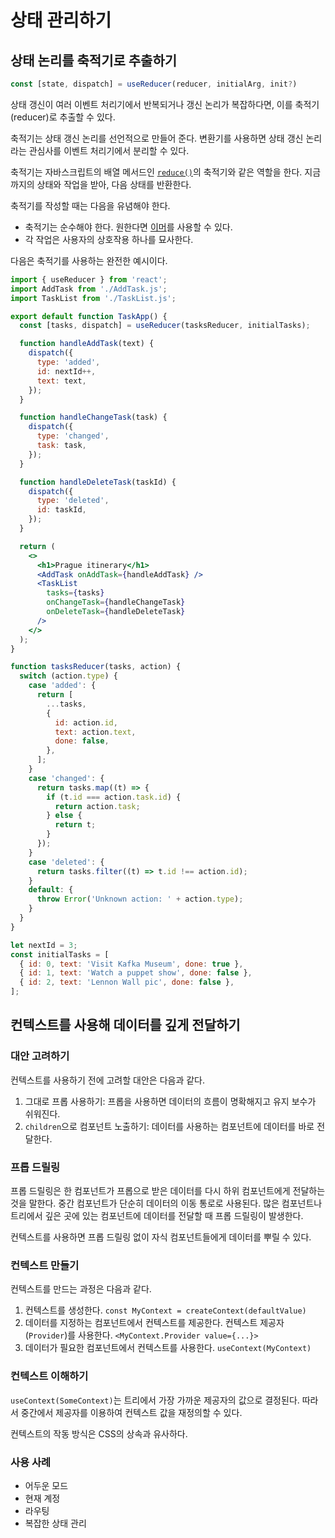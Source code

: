 # 상태 관리하기

## 상태 논리를 축적기로 추출하기

```jsx
const [state, dispatch] = useReducer(reducer, initialArg, init?)
```

상태 갱신이 여러 이벤트 처리기에서 반복되거나 갱신 논리가 복잡하다면, 이를 축적기(reducer)로 추출할 수 있다.

축적기는 상태 갱신 논리를 선언적으로 만들어 준다. 변환기를 사용하면 상태 갱신 논리라는 관심사를 이벤트 처리기에서 분리할 수 있다.

축적기는 자바스크립트의 배열 메서드인 [`reduce()`](https://developer.mozilla.org/en-US/docs/Web/JavaScript/Reference/Global_Objects/Array/Reduce)의 축적기와 같은 역할을 한다. 지금까지의 상태와 작업을 받아, 다음 상태를 반환한다.

축적기를 작성할 때는 다음을 유념해야 한다.

- 축적기는 순수해야 한다. 원한다면 [이머](https://github.com/immerjs/use-immer#useimmerreducer)를 사용할 수 있다.
- 각 작업은 사용자의 상호작용 하나를 묘사한다.

다음은 축적기를 사용하는 완전한 예시이다.

```jsx
import { useReducer } from 'react';
import AddTask from './AddTask.js';
import TaskList from './TaskList.js';

export default function TaskApp() {
  const [tasks, dispatch] = useReducer(tasksReducer, initialTasks);

  function handleAddTask(text) {
    dispatch({
      type: 'added',
      id: nextId++,
      text: text,
    });
  }

  function handleChangeTask(task) {
    dispatch({
      type: 'changed',
      task: task,
    });
  }

  function handleDeleteTask(taskId) {
    dispatch({
      type: 'deleted',
      id: taskId,
    });
  }

  return (
    <>
      <h1>Prague itinerary</h1>
      <AddTask onAddTask={handleAddTask} />
      <TaskList
        tasks={tasks}
        onChangeTask={handleChangeTask}
        onDeleteTask={handleDeleteTask}
      />
    </>
  );
}

function tasksReducer(tasks, action) {
  switch (action.type) {
    case 'added': {
      return [
        ...tasks,
        {
          id: action.id,
          text: action.text,
          done: false,
        },
      ];
    }
    case 'changed': {
      return tasks.map((t) => {
        if (t.id === action.task.id) {
          return action.task;
        } else {
          return t;
        }
      });
    }
    case 'deleted': {
      return tasks.filter((t) => t.id !== action.id);
    }
    default: {
      throw Error('Unknown action: ' + action.type);
    }
  }
}

let nextId = 3;
const initialTasks = [
  { id: 0, text: 'Visit Kafka Museum', done: true },
  { id: 1, text: 'Watch a puppet show', done: false },
  { id: 2, text: 'Lennon Wall pic', done: false },
];
```

## 컨텍스트를 사용해 데이터를 깊게 전달하기

### 대안 고려하기

컨텍스트를 사용하기 전에 고려할 대안은 다음과 같다.

1. 그대로 프롭 사용하기: 프롭을 사용하면 데이터의 흐름이 명확해지고 유지 보수가 쉬워진다.
2. `children`으로 컴포넌트 노출하기: 데이터를 사용하는 컴포넌트에 데이터를 바로 전달한다.

### 프롭 드릴링

프롭 드릴링은 한 컴포넌트가 프롭으로 받은 데이터를 다시 하위 컴포넌트에게 전달하는 것을 말한다. 중간 컴포넌트가 단순히 데이터의 이동 통로로 사용된다. 많은 컴포넌트나 트리에서 깊은 곳에 있는 컴포넌트에 데이터를 전달할 때 프롭 드릴링이 발생한다.

컨텍스트를 사용하면 프롭 드릴링 없이 자식 컴포넌트들에게 데이터를 뿌릴 수 있다.

### 컨텍스트 만들기

컨텍스트를 만드는 과정은 다음과 같다.

1. 컨텍스트를 생성한다. `const MyContext = createContext(defaultValue)`
2. 데이터를 지정하는 컴포넌트에서 컨텍스트를 제공한다. 컨텍스트 제공자(`Provider`)를 사용한다. `<MyContext.Provider value={...}>`
3. 데이터가 필요한 컴포넌트에서 컨텍스트를 사용한다. `useContext(MyContext)`

### 컨텍스트 이해하기

`useContext(SomeContext)`는 트리에서 가장 가까운 제공자의 값으로 결정된다. 따라서 중간에서 제공자를 이용하여 컨텍스트 값을 재정의할 수 있다.

컨텍스트의 작동 방식은 CSS의 상속과 유사하다.

### 사용 사례

- 어두운 모드
- 현재 계정
- 라우팅
- 복잡한 상태 관리

